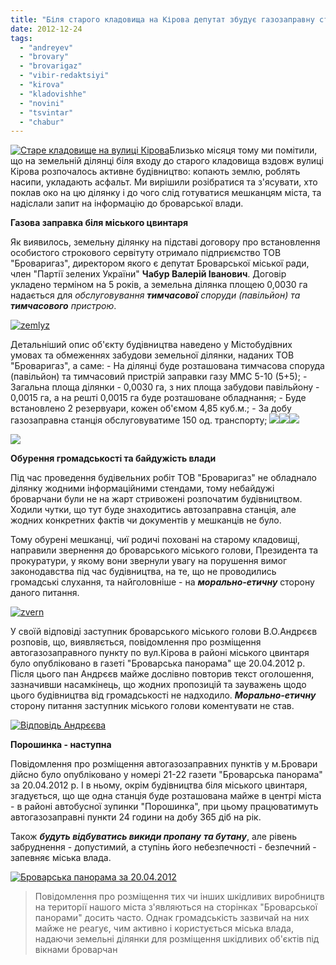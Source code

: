 ```yaml
---
title: "Біля старого кладовища на Кірова депутат збудує газозаправну станцію"
date: 2012-12-24
tags: 
  - "andreyev"
  - "brovary"
  - "brovarigaz"
  - "vibir-redaktsiyi"
  - "kirova"
  - "kladovishhe"
  - "novini"
  - "tsvintar"
  - "chabur"
---
```


[![](https://mpz.brovary.org/wp-content/uploads/2012/12/DSC_1625.jpg "Старе кладовище на вулиці Кірова")](https://mpz.brovary.org/wp-content/uploads/2012/12/DSC_1625.jpg)Близько місяця тому ми помітили, що на земельній ділянці біля входу до старого кладовища вздовж вулиці Кірова розпочалось активне будівництво: копають землю, роблять насипи, укладають асфальт. Ми вирішили розібратися та з'ясувати, хто поклав око на цю ділянку і до чого слід готуватися мешканцям міста, та надіслали запит на інформацію до броварської влади.

**Газова заправка біля міського цвинтаря**

Як виявилось, земельну ділянку на підставі договору про встановлення особистого строкового сервітуту отримало підприємство ТОВ "Броваригаз", директором якого є депутат Броварської міської ради, член "Партії зелених України" **Чабур Валерій Іванович**. Договір укладено терміном на 5 років, а земельна ділянка площею 0,0030 га надається для _обслуговування **тимчасової** споруди (павільйон) та **тимчасового** пристрою_.

[![](https://mpz.brovary.org/wp-content/uploads/2012/12/zemlyz.jpg "zemlyz")](https://mpz.brovary.org/wp-content/uploads/2012/12/zemlyz.jpg)

Детальніший опис об'єкту будівництва наведено у Містобудівних умовах та обмеженнях забудови земельної ділянки, наданих ТОВ "Броваригаз", а саме: - На ділянці буде розташована тимчасова споруда (павільйон) та тимчасовий пристрій заправки газу ММС 5-10 (5+5); - Загальна площа ділянки - 0,0030 га, з них площа забудови павільйону - 0,0015 га, а на решті 0,0015 га буде розташоване обладнання; - Буде встановлено 2 резервуари, кожен об'ємом 4,85 куб.м.; - За добу газозаправна станція обслуговуватиме 150 од. транспорту; [![](https://mpz.brovary.org/wp-content/uploads/2012/12/pg1.png)](https://mpz.brovary.org/wp-content/uploads/2012/12/pg1.png)[![](https://mpz.brovary.org/wp-content/uploads/2012/12/pg2.png)](https://mpz.brovary.org/wp-content/uploads/2012/12/pg2.png)[![](https://mpz.brovary.org/wp-content/uploads/2012/12/pg3.png)](https://mpz.brovary.org/wp-content/uploads/2012/12/pg3.png)

[![](https://mpz.brovary.org/wp-content/uploads/2012/12/photo2-001.jpg)](https://mpz.brovary.org/wp-content/uploads/2012/12/photo2-001.jpg)

**Обурення громадськості та байдужість влади**

Під час проведення будівельних робіт ТОВ "Броваригаз" не обладнало ділянку жодними інформаційними стендами, тому небайдужі броварчани були не на жарт стривожені розпочатим будівництвом. Ходили чутки, що тут буде знаходитись автозаправна станція, але жодних конкретних фактів чи документів у мешканців не було.

Тому обурені мешканці, чиї родичі поховані на старому кладовищі, направили звернення до броварського міського голови, Президента та прокуратури, у якому вони звернули увагу на порушення вимог законодавства під час будівництва, на те, що не проводились громадські слухання, та найголовніше - на _**морально-етичну**_ сторону даного питання.

[![](https://mpz.brovary.org/wp-content/uploads/2012/12/zvern.jpg "zvern")](https://mpz.brovary.org/wp-content/uploads/2012/12/zvern.jpg)

У своїй відповіді заступник броварського міського голови В.О.Андрєєв розповів, що, виявляється, повідомлення про розміщення автогазозаправного пункту по вул.Кірова в районі міського цвинтаря було опубліковано в газеті "Броварська панорама" ще 20.04.2012 р. Після цього пан Андрєєв майже дослівно повторив текст оголошення, зазначивши насамкінець, що жодних пропозицій та зауважень щодо цього будівництва від громадськості не надходило. _**Морально-етичну**_ сторону питання заступник міського голови коментувати не став.

[![](https://mpz.brovary.org/wp-content/uploads/2012/12/vd.jpg "Відповідь Андрєєва")](https://mpz.brovary.org/wp-content/uploads/2012/12/vd.jpg)

**Порошинка - наступна**

Повідомлення про розміщення автогазозаправних пунктів у м.Бровари дійсно було опубліковано у номері 21-22 газети "Броварська панорама" за 20.04.2012 р. І в ньому, окрім будівництва біля міського цвинтаря, згадується, що ще одна станція буде розташована майже в центрі міста - в районі автобусної зупинки "Порошинка", при цьому працюватимуть автогазозаправні пункти 24 години на добу 365 діб на рік.

Також _**будуть відбуватись викиди пропану** **та бутану**_, але рівень забруднення - допустимий, а ступінь його небезпечності - безпечний - запевняє міська влада.

[![](https://mpz.brovary.org/wp-content/uploads/2012/12/brama.png "Броварська панорама за 20.04.2012")](https://mpz.brovary.org/wp-content/uploads/2012/12/brama.png)

> Повідомлення про розміщення тих чи інших шкідливих виробництв на території нашого міста з'являються на сторінках "Броварської панорами" досить часто. Однак громадськість зазвичай на них майже не реагує, чим активно і користується міська влада, надаючи земельні ділянки для розміщення шкідливих об'єктів під вікнами броварчан

